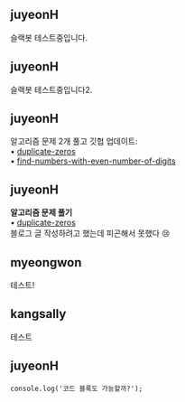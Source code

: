 <h2>juyeonH</h2>슬랙봇 테스트중입니다.<h2>juyeonH</h2>슬랙봇 테스트중입니다2.<h2>juyeonH</h2>알고리즘 문제 2개 풀고 깃헙 업데이트:<br>• <a href="https://github.com/jy7123943/LeetCodeAlgorithm/tree/main/duplicate-zeros">duplicate-zeros</a><br>• <a href="https://github.com/jy7123943/LeetCodeAlgorithm/tree/main/find-numbers-with-even-number-of-digits">find-numbers-with-even-number-of-digits</a><h2>juyeonH</h2><strong>알고리즘 문제 풀기</strong><br>• <a href="https://github.com/jy7123943/LeetCodeAlgorithm/tree/main/duplicate-zeros">duplicate-zeros</a><br>블로그 글 작성하려고 했는데 피곤해서 못했다 😢<h2>myeongwon</h2>테스트!<h2>kangsally</h2>테스트<h2>juyeonH</h2><pre><code>console.log(&#39;코드 블록도 가능할까?&#39;);</code></pre>